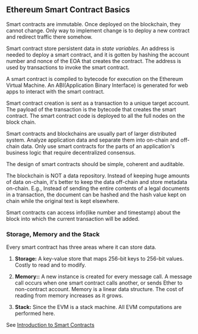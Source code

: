 ## Ethereum Smart Contract Basics

Smart contracts are immutable. Once deployed on the blockchain, they cannot change. Only way to implement change is to deploy a new contract and redirect traffic there somehow.

Smart contract store persistent data in _state variables_. An address is needed to deploy a smart contract, and it is gotten by hashing the account number and nonce of the EOA that creates the contract. The address is used by transactions to invoke the smart contract.

A smart contract is compiled to bytecode for execution on the Ethereum Virtual Machine. An ABI(Application Binary Interface) is generated for web apps to interact with the smart contract.

Smart contract creation is sent as a transaction to a unique target account. The payload of the transaction is the bytecode that creates the smart contract. The smart contract code is deployed to all the full nodes on the block chain.

Smart contracts and blockchains are usually part of larger distributed system. Analyze application data and separate them into on-chain and off-chain data. Only use smart contracts for the parts of an application's business logic that require decentralized consensus.

The design of smart contracts should be simple, coherent and auditable.

The blockchain is NOT a data repository. Instead of keeping huge amounts of data on-chain, it's better to keep the data off-chain and store metadata on-chain. E.g., Instead of sending the entire contents of a legal documents in a transaction, the document can be hashed and the hash value kept on chain while the original text is kept elsewhere.

Smart contracts can access info(like number and timestamp) about the block into which the current transaction will be added. 

### Storage, Memory and the Stack

Every smart contract has three areas where it can store data. 

1. **Storage:** A key-value store that maps 256-bit keys to 256-bit values. Costly to read and to modify. 

2. **Memory::** A new instance is created for every message call. A message call occurs when one smart contract calls another, or sends Ether to non-contract account. Memory is a linear data structure. The cost of reading from memory increases as it grows. 

3. **Stack:** Since the EVM is a stack machine. All EVM computations are performed here. 


See [Introduction to Smart Contracts](https://docs.soliditylang.org/en/latest/introduction-to-smart-contracts.html)